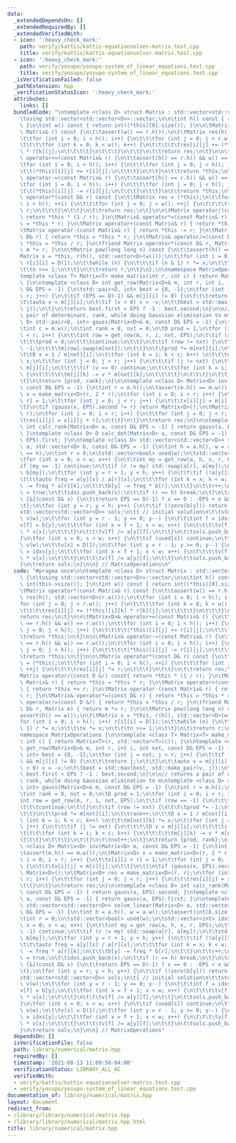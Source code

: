 ```yaml
---
data:
  _extendedDependsOn: []
  _extendedRequiredBy: []
  _extendedVerifiedWith:
  - icon: ':heavy_check_mark:'
    path: verify/kattis/kattis-equationsolver-matrix.test.cpp
    title: verify/kattis/kattis-equationsolver-matrix.test.cpp
  - icon: ':heavy_check_mark:'
    path: verify/yosupo/yosupo-system_of_linear_equations.test.cpp
    title: verify/yosupo/yosupo-system_of_linear_equations.test.cpp
  _isVerificationFailed: false
  _pathExtension: hpp
  _verificationStatusIcon: ':heavy_check_mark:'
  attributes:
    links: []
  bundledCode: "\ntemplate <class D> struct Matrix : std::vector<std::vector<D>> {\n\
    \tusing std::vector<std::vector<D>>::vector;\n\n\tint h() const { return int(this->size());\
    \ }\n\tint w() const { return int((*this)[0].size()); }\n\n\tMatrix operator*(const\
    \ Matrix& r) const {\n\t\tassert(w() == r.h());\n\t\tMatrix res(h(), std::vector<D>(r.w()));\n\
    \t\tfor (int i = 0; i < h(); i++) {\n\t\t\tfor (int j = 0; j < r.w(); j++) {\n\
    \t\t\t\tfor (int k = 0; k < w(); k++) {\n\t\t\t\t\tres[i][j] += (*this)[i][k]\
    \ * r[k][j];\n\t\t\t\t}\n\t\t\t}\n\t\t}\n\t\treturn res;\n\t}\n\n\tMatrix<D>&\
    \ operator+=(const Matrix& r) {\n\t\tassert(h() == r.h() && w() == r.w());\n\t\
    \tfor (int i = 0; i < h(); i++) {\n\t\t\tfor (int j = 0; j < h(); j++) {\n\t\t\
    \t\t(*this)[i][j] += r[i][j];\n\t\t\t}\n\t\t}\n\t\treturn *this;\n\t}\n\n\tMatrix&\
    \ operator-=(const Matrix& r) {\n\t\tassert(h() == r.h() && w() == r.w());\n\t\
    \tfor (int i = 0; i < h(); i++) {\n\t\t\tfor (int j = 0; j < h(); j++) {\n\t\t\
    \t\t(*this)[i][j] -= r[i][j];\n\t\t\t}\n\t\t}\n\t\treturn *this;\n\t}\n\n\tMatrix\
    \ operator*(const D& r) const {\n\t\tMatrix res = (*this);\n\t\tfor (int i = 0;\
    \ i < h(); ++i) {\n\t\t\tfor (int j = 0; j < w(); ++j) {\n\t\t\t\tres[i][j] *=\
    \ r;\n\t\t\t}\n\t\t}\n\t\treturn res;\n\t}\n\n\tMatrix operator/(const D &r) const{\
    \ return *this * (1 / r); }\n\tMatrix& operator*=(const Matrix& r) { return *this\
    \ = *this * r; }\n\tMatrix operator+(const Matrix& r) { return *this += r; }\n\
    \tMatrix operator-(const Matrix& r) { return *this -= r; }\n\tMatrix& operator*=(const\
    \ D& r) { return *this = *this * r; }\n\tMatrix& operator/=(const D &r) { return\
    \ *this = *this / r; }\n\tfriend Matrix operator*(const D& r, Matrix m) { return\
    \ m *= r; }\n\n\tMatrix pow(long long n) const {\n\t\tassert(h() == w());\n\t\t\
    Matrix x = *this, r(h(), std::vector<D>(w()));\n\t\tfor (int i = 0; i < h(); i++)\
    \ r[i][i] = D(1);\n\t\twhile (n) {\n\t\t\tif (n & 1) r *= x;\n\t\t\tx *= x;\n\t\
    \t\tn >>= 1;\n\t\t}\n\t\treturn r;\n\t}\n};\n\nnamespace MatrixOperations {\n\n\
    template <class T> Matrix<T> make_matrix(int r, int c) { return Matrix<T>(r, std::vector<T>(c));\
    \ }\n\ntemplate <class D> int get_row(Matrix<D>& m, int r, int i, int nxt, const\
    \ D& EPS = -1) {\n\tstd::pair<D, int> best = {0, -1};\n\tfor (int j = nxt; j <\
    \ r; j++) {\n\t\tif (EPS == D(-1) && m[j][i] != 0) {\n\t\t\treturn j;\n\t\t}\n\
    \t\tauto v = m[j][i];\n\t\tif (v < 0) v = -v;\n\t\tbest = std::max(best, std::make_pair(v,\
    \ j));\n\t}\n\treturn best.first < EPS ? -1 : best.second;\n}\n\n// returns a\
    \ pair of determinant, rank, while doing Gaussian elimination to m\ntemplate <class\
    \ D> std::pair<D, int> gauss(Matrix<D>& m, const D& EPS = -1) {\n\tint r = m.h();\n\
    \tint c = m.w();\n\tint rank = 0, nxt = 0;\n\tD prod = 1;\n\tfor (int i = 0; i\
    \ < r; i++) {\n\t\tint row = get_row(m, r, i, nxt, EPS);\n\t\tif (row == -1) {\n\
    \t\t\tprod = 0;\n\t\t\tcontinue;\n\t\t}\n\t\tif (row != nxt) {\n\t\t\tprod *=\
    \ -1;\n\t\t\tm[row].swap(m[nxt]);\n\t\t}\n\t\tprod *= m[nxt][i];\n\t\trank++;\n\
    \t\tD x = 1 / m[nxt][i];\n\t\tfor (int k = i; k < c; k++) \n\t\t\tm[nxt][k] *=\
    \ x;\n\t\tfor (int j = 0; j < r; j++) {\n\t\t\tif (j != nxt) {\n\t\t\t\tD v =\
    \ m[j][i];\n\t\t\t\tif (v == 0) continue;\n\t\t\t\tfor (int k = i; k < c; k++)\
    \ {\n\t\t\t\t\tm[j][k] -= v * m[nxt][k];\n\t\t\t\t}\n\t\t\t}\n\t\t}\n\t\tnxt++;\n\
    \t}\n\treturn {prod, rank};\n}\n\ntemplate <class D> Matrix<D> inv(Matrix<D> m,\
    \ const D& EPS = -1) {\n\tint r = m.h();\n\tassert(m.h() == m.w());\n\tMatrix<D>\
    \ x = make_matrix<D>(r, 2 * r);\n\tfor (int i = 0; i < r; i++) {\n\t\tx[i][i +\
    \ r] = 1;\n\t\tfor (int j = 0; j < r; j++) {\n\t\t\tx[i][j] = m[i][j];\n\t\t}\n\
    \t}\n\tif (gauss(x, EPS).second != r) return Matrix<D>();\n\tMatrix<D> res = make_matrix<D>(r,\
    \ r);\n\tfor (int i = 0; i < r; i++) {\n\t\tfor (int j = 0; j < r; j++) {\n\t\t\
    \tres[i][j] = x[i][j + r];\n\t\t}\n\t}\n\treturn res;\n}\n\ntemplate <class D>\
    \ int calc_rank(Matrix<D> a, const D& EPS = -1) { return gauss(a, EPS).second;\
    \ }\ntemplate <class D> D calc_det(Matrix<D> a, const D& EPS = -1) { return gauss(a,\
    \ EPS).first; }\n\ntemplate <class D> std::vector<std::vector<D>> solve_linear(Matrix<D>\
    \ a, std::vector<D> b, const D& EPS = -1) {\n\tint h = a.h(), w = a.w();\n\tassert(int(b.size())\
    \ == h);\n\tint r = 0;\n\tstd::vector<bool> used(w);\n\tstd::vector<int> idxs;\n\
    \tfor (int x = 0; x < w; x++) {\n\t\tint my = get_row(a, h, x, r, EPS);\n\t\t\
    if (my == -1) continue;\n\t\tif (r != my) std::swap(a[r], a[my]);\n\t\tstd::swap(b[r],\
    \ b[my]);\n\t\tfor (int y = r + 1; y < h; y++) {\n\t\t\tif (!a[y][x]) continue;\n\
    \t\t\tauto freq = a[y][x] / a[r][x];\n\t\t\tfor (int k = x; k < w; k++) a[y][k]\
    \ -= freq * a[r][k];\n\t\t\tb[y] -= freq * b[r];\n\t\t}\n\t\tr++;\n\t\tused[x]\
    \ = true;\n\t\tidxs.push_back(x);\n\t\tif (r == h) break;\n\t}\n\tauto zero =\
    \ [&](const D& x) {\n\t\treturn EPS == D(-1) ? x == 0 : -EPS < x && x < EPS;\n\
    \t};\n\tfor (int y = r; y < h; y++) {\n\t\tif (!zero(b[y])) return {};\n\t}\n\t\
    std::vector<std::vector<D>> sols;\n\t{ // initial solution\n\t\tstd::vector<D>\
    \ v(w);\n\t\tfor (int y = r - 1; y >= 0; y--) {\n\t\t\tint f = idxs[y];\n\t\t\t\
    v[f] = b[y];\n\t\t\tfor (int x = f + 1; x < w; x++) {\n\t\t\t\tv[f] -= a[y][x]\
    \ * v[x];\n\t\t\t}\n\t\t\tv[f] /= a[y][f];\n\t\t}\n\t\tsols.push_back(v);\n\t\
    }\n\tfor (int s = 0; s < w; s++) {\n\t\tif (used[s]) continue;\n\t\tstd::vector<D>\
    \ v(w);\n\t\tv[s] = D(1);\n\t\tfor (int y = r - 1; y >= 0; y--) {\n\t\t\tint f\
    \ = idxs[y];\n\t\t\tfor (int x = f + 1; x < w; x++) {\n\t\t\t\tv[f] -= a[y][x]\
    \ * v[x];\n\t\t\t}\n\t\t\tv[f] /= a[y][f];\n\t\t}\n\t\tsols.push_back(v);\n\t\
    }\n\treturn sols;\n}\n\n} // MatrixOperations\n"
  code: "#pragma once\n\ntemplate <class D> struct Matrix : std::vector<std::vector<D>>\
    \ {\n\tusing std::vector<std::vector<D>>::vector;\n\n\tint h() const { return\
    \ int(this->size()); }\n\tint w() const { return int((*this)[0].size()); }\n\n\
    \tMatrix operator*(const Matrix& r) const {\n\t\tassert(w() == r.h());\n\t\tMatrix\
    \ res(h(), std::vector<D>(r.w()));\n\t\tfor (int i = 0; i < h(); i++) {\n\t\t\t\
    for (int j = 0; j < r.w(); j++) {\n\t\t\t\tfor (int k = 0; k < w(); k++) {\n\t\
    \t\t\t\tres[i][j] += (*this)[i][k] * r[k][j];\n\t\t\t\t}\n\t\t\t}\n\t\t}\n\t\t\
    return res;\n\t}\n\n\tMatrix<D>& operator+=(const Matrix& r) {\n\t\tassert(h()\
    \ == r.h() && w() == r.w());\n\t\tfor (int i = 0; i < h(); i++) {\n\t\t\tfor (int\
    \ j = 0; j < h(); j++) {\n\t\t\t\t(*this)[i][j] += r[i][j];\n\t\t\t}\n\t\t}\n\t\
    \treturn *this;\n\t}\n\n\tMatrix& operator-=(const Matrix& r) {\n\t\tassert(h()\
    \ == r.h() && w() == r.w());\n\t\tfor (int i = 0; i < h(); i++) {\n\t\t\tfor (int\
    \ j = 0; j < h(); j++) {\n\t\t\t\t(*this)[i][j] -= r[i][j];\n\t\t\t}\n\t\t}\n\t\
    \treturn *this;\n\t}\n\n\tMatrix operator*(const D& r) const {\n\t\tMatrix res\
    \ = (*this);\n\t\tfor (int i = 0; i < h(); ++i) {\n\t\t\tfor (int j = 0; j < w();\
    \ ++j) {\n\t\t\t\tres[i][j] *= r;\n\t\t\t}\n\t\t}\n\t\treturn res;\n\t}\n\n\t\
    Matrix operator/(const D &r) const{ return *this * (1 / r); }\n\tMatrix& operator*=(const\
    \ Matrix& r) { return *this = *this * r; }\n\tMatrix operator+(const Matrix& r)\
    \ { return *this += r; }\n\tMatrix operator-(const Matrix& r) { return *this -=\
    \ r; }\n\tMatrix& operator*=(const D& r) { return *this = *this * r; }\n\tMatrix&\
    \ operator/=(const D &r) { return *this = *this / r; }\n\tfriend Matrix operator*(const\
    \ D& r, Matrix m) { return m *= r; }\n\n\tMatrix pow(long long n) const {\n\t\t\
    assert(h() == w());\n\t\tMatrix x = *this, r(h(), std::vector<D>(w()));\n\t\t\
    for (int i = 0; i < h(); i++) r[i][i] = D(1);\n\t\twhile (n) {\n\t\t\tif (n &\
    \ 1) r *= x;\n\t\t\tx *= x;\n\t\t\tn >>= 1;\n\t\t}\n\t\treturn r;\n\t}\n};\n\n\
    namespace MatrixOperations {\n\ntemplate <class T> Matrix<T> make_matrix(int r,\
    \ int c) { return Matrix<T>(r, std::vector<T>(c)); }\n\ntemplate <class D> int\
    \ get_row(Matrix<D>& m, int r, int i, int nxt, const D& EPS = -1) {\n\tstd::pair<D,\
    \ int> best = {0, -1};\n\tfor (int j = nxt; j < r; j++) {\n\t\tif (EPS == D(-1)\
    \ && m[j][i] != 0) {\n\t\t\treturn j;\n\t\t}\n\t\tauto v = m[j][i];\n\t\tif (v\
    \ < 0) v = -v;\n\t\tbest = std::max(best, std::make_pair(v, j));\n\t}\n\treturn\
    \ best.first < EPS ? -1 : best.second;\n}\n\n// returns a pair of determinant,\
    \ rank, while doing Gaussian elimination to m\ntemplate <class D> std::pair<D,\
    \ int> gauss(Matrix<D>& m, const D& EPS = -1) {\n\tint r = m.h();\n\tint c = m.w();\n\
    \tint rank = 0, nxt = 0;\n\tD prod = 1;\n\tfor (int i = 0; i < r; i++) {\n\t\t\
    int row = get_row(m, r, i, nxt, EPS);\n\t\tif (row == -1) {\n\t\t\tprod = 0;\n\
    \t\t\tcontinue;\n\t\t}\n\t\tif (row != nxt) {\n\t\t\tprod *= -1;\n\t\t\tm[row].swap(m[nxt]);\n\
    \t\t}\n\t\tprod *= m[nxt][i];\n\t\trank++;\n\t\tD x = 1 / m[nxt][i];\n\t\tfor\
    \ (int k = i; k < c; k++) \n\t\t\tm[nxt][k] *= x;\n\t\tfor (int j = 0; j < r;\
    \ j++) {\n\t\t\tif (j != nxt) {\n\t\t\t\tD v = m[j][i];\n\t\t\t\tif (v == 0) continue;\n\
    \t\t\t\tfor (int k = i; k < c; k++) {\n\t\t\t\t\tm[j][k] -= v * m[nxt][k];\n\t\
    \t\t\t}\n\t\t\t}\n\t\t}\n\t\tnxt++;\n\t}\n\treturn {prod, rank};\n}\n\ntemplate\
    \ <class D> Matrix<D> inv(Matrix<D> m, const D& EPS = -1) {\n\tint r = m.h();\n\
    \tassert(m.h() == m.w());\n\tMatrix<D> x = make_matrix<D>(r, 2 * r);\n\tfor (int\
    \ i = 0; i < r; i++) {\n\t\tx[i][i + r] = 1;\n\t\tfor (int j = 0; j < r; j++)\
    \ {\n\t\t\tx[i][j] = m[i][j];\n\t\t}\n\t}\n\tif (gauss(x, EPS).second != r) return\
    \ Matrix<D>();\n\tMatrix<D> res = make_matrix<D>(r, r);\n\tfor (int i = 0; i <\
    \ r; i++) {\n\t\tfor (int j = 0; j < r; j++) {\n\t\t\tres[i][j] = x[i][j + r];\n\
    \t\t}\n\t}\n\treturn res;\n}\n\ntemplate <class D> int calc_rank(Matrix<D> a,\
    \ const D& EPS = -1) { return gauss(a, EPS).second; }\ntemplate <class D> D calc_det(Matrix<D>\
    \ a, const D& EPS = -1) { return gauss(a, EPS).first; }\n\ntemplate <class D>\
    \ std::vector<std::vector<D>> solve_linear(Matrix<D> a, std::vector<D> b, const\
    \ D& EPS = -1) {\n\tint h = a.h(), w = a.w();\n\tassert(int(b.size()) == h);\n\
    \tint r = 0;\n\tstd::vector<bool> used(w);\n\tstd::vector<int> idxs;\n\tfor (int\
    \ x = 0; x < w; x++) {\n\t\tint my = get_row(a, h, x, r, EPS);\n\t\tif (my ==\
    \ -1) continue;\n\t\tif (r != my) std::swap(a[r], a[my]);\n\t\tstd::swap(b[r],\
    \ b[my]);\n\t\tfor (int y = r + 1; y < h; y++) {\n\t\t\tif (!a[y][x]) continue;\n\
    \t\t\tauto freq = a[y][x] / a[r][x];\n\t\t\tfor (int k = x; k < w; k++) a[y][k]\
    \ -= freq * a[r][k];\n\t\t\tb[y] -= freq * b[r];\n\t\t}\n\t\tr++;\n\t\tused[x]\
    \ = true;\n\t\tidxs.push_back(x);\n\t\tif (r == h) break;\n\t}\n\tauto zero =\
    \ [&](const D& x) {\n\t\treturn EPS == D(-1) ? x == 0 : -EPS < x && x < EPS;\n\
    \t};\n\tfor (int y = r; y < h; y++) {\n\t\tif (!zero(b[y])) return {};\n\t}\n\t\
    std::vector<std::vector<D>> sols;\n\t{ // initial solution\n\t\tstd::vector<D>\
    \ v(w);\n\t\tfor (int y = r - 1; y >= 0; y--) {\n\t\t\tint f = idxs[y];\n\t\t\t\
    v[f] = b[y];\n\t\t\tfor (int x = f + 1; x < w; x++) {\n\t\t\t\tv[f] -= a[y][x]\
    \ * v[x];\n\t\t\t}\n\t\t\tv[f] /= a[y][f];\n\t\t}\n\t\tsols.push_back(v);\n\t\
    }\n\tfor (int s = 0; s < w; s++) {\n\t\tif (used[s]) continue;\n\t\tstd::vector<D>\
    \ v(w);\n\t\tv[s] = D(1);\n\t\tfor (int y = r - 1; y >= 0; y--) {\n\t\t\tint f\
    \ = idxs[y];\n\t\t\tfor (int x = f + 1; x < w; x++) {\n\t\t\t\tv[f] -= a[y][x]\
    \ * v[x];\n\t\t\t}\n\t\t\tv[f] /= a[y][f];\n\t\t}\n\t\tsols.push_back(v);\n\t\
    }\n\treturn sols;\n}\n\n} // MatrixOperations"
  dependsOn: []
  isVerificationFile: false
  path: library/numerical/matrix.hpp
  requiredBy: []
  timestamp: '2021-08-13 11:09:58-04:00'
  verificationStatus: LIBRARY_ALL_AC
  verifiedWith:
  - verify/kattis/kattis-equationsolver-matrix.test.cpp
  - verify/yosupo/yosupo-system_of_linear_equations.test.cpp
documentation_of: library/numerical/matrix.hpp
layout: document
redirect_from:
- /library/library/numerical/matrix.hpp
- /library/library/numerical/matrix.hpp.html
title: library/numerical/matrix.hpp
---
```

